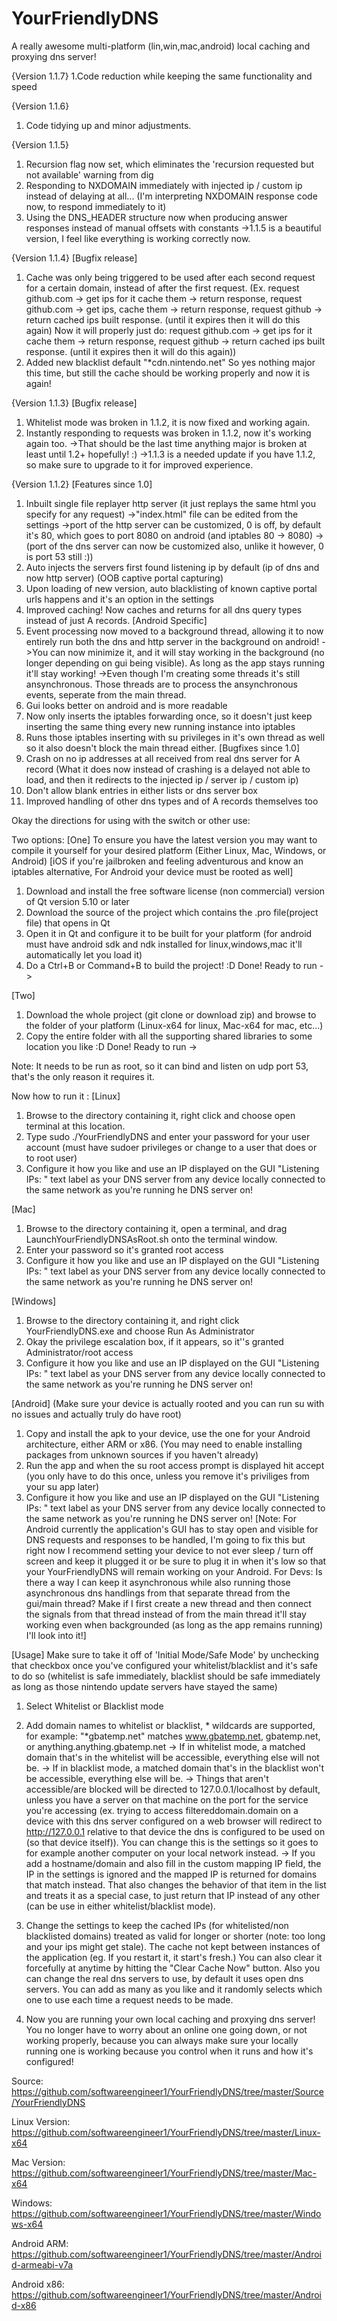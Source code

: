 # YourFriendlyDNS
A really awesome multi-platform (lin,win,mac,android) local caching and proxying dns server!

{Version 1.1.7}
1.Code reduction while keeping the same functionality and speed

{Version 1.1.6}
1. Code tidying up and minor adjustments.

{Version 1.1.5}
1. Recursion flag now set, which eliminates the 'recursion requested but not available' warning from dig
2. Responding to NXDOMAIN immediately with injected ip / custom ip instead of delaying at all... (I'm interpreting NXDOMAIN response code now, to respond immediately to it)
3. Using the DNS_HEADER structure now when producing answer responses instead of manual offsets with constants
 ->1.1.5 is a beautiful version, I feel like everything is working correctly now.

{Version 1.1.4}
[Bugfix release]
1. Cache was only being triggered to be used after each second request for a certain domain, instead of after the first request.
(Ex. request github.com -> get ips for it cache them -> return response, request github.com -> get ips, cache them -> return response, request github -> return cached ips built response. (until it expires then it will do this again)
Now it will properly just do:
request github.com -> get ips for it cache them -> return response, request github -> return cached ips built response. (until it expires then it will do this again))
2. Added new blacklist default "*cdn.nintendo.net"
So yes nothing major this time, but still the cache should be working properly and now it is again!

{Version 1.1.3}
[Bugfix release]
1. Whitelist mode was broken in 1.1.2, it is now fixed and working again.
2. Instantly responding to requests was broken in 1.1.2, now it's working again too.
 ->That should be the last time anything major is broken at least until 1.2+ hopefully! :)
  ->1.1.3 is a needed update if you have 1.1.2, so make sure to upgrade to it for improved experience.

{Version 1.1.2}
[Features since 1.0]
 1. Inbuilt single file replayer http server (it just replays the same html you specify for any request)
   ->"index.html" file can be edited from the settings
   ->port of the http server can be customized, 0 is off, by default it's 80, which goes to port 8080 on android (and iptables 80 -> 8080)
   ->(port of the dns server can now be customized also, unlike it however, 0 is port 53 still :))
 2. Auto injects the servers first found listening ip by default (ip of dns and now http server) (OOB captive portal capturing)
 3. Upon loading of new version, auto blacklisting of known captive portal urls happens and it's an option in the settings
 4. Improved caching! Now caches and returns for all dns query types instead of just A records.
 [Android Specific]
 5. Event processing now moved to a background thread, allowing it to now entirely run both the dns and http server in the background on android!
   ->You can now minimize it, and it will stay working in the background (no longer depending on gui being visible). As long as the app stays running it'll stay working!
   ->Even though I'm creating some threads it's still ansynchronous. Those threads are to process the ansynchronous events, seperate from the main thread.
 6. Gui looks better on android and is more readable
 7. Now only inserts the iptables forwarding once, so it doesn't just keep inserting the same thing every new running instance into iptables
 8. Runs those iptables inserting with su privileges in it's own thread as well so it also doesn't block the main thread either.
[Bugfixes since 1.0]
 9. Crash on no ip addresses at all received from real dns server for A record
   (What it does now instead of crashing is a delayed not able to load, and then it redirects to the injected ip / server ip / custom ip)
 10. Don't allow blank entries in either lists or dns server box
 11. Improved handling of other dns types and of A records themselves too 


Okay the directions for using with the switch or other use:

Two options:
[One]
To ensure you have the latest version you may want to compile it yourself for your desired platform (Either Linux, Mac, Windows, or Android) [iOS if you're jailbroken and feeling adventurous and know an iptables alternative, For Android your device must be rooted as well]

1. Download and install the free software license (non commercial) version of Qt version 5.10 or later
2. Download the source of the project which contains the .pro file(project file) that opens in Qt
3. Open it in Qt and configure it to be built for your platform (for android must have android sdk and ndk installed for linux,windows,mac it'll automatically let you load it)
4. Do a Ctrl+B or Command+B to build the project! :D Done! Ready to run ->

[Two]
1. Download the whole project (git clone or download zip) and browse to the folder of your platform (Linux-x64 for linux, Mac-x64 for mac, etc...)
2. Copy the entire folder with all the supporting shared libraries to some location you like :D Done! Ready to run ->

Note: It needs to be run as root, so it can bind and listen on udp port 53, that's the only reason it requires it.

Now how to run it :
[Linux]
1. Browse to the directory containing it, right click and choose open terminal at this location.
2. Type sudo ./YourFriendlyDNS and enter your password for your user account (must have sudoer privileges or change to a user that does or to root user)
3. Configure it how you like and use an IP displayed on the GUI "Listening IPs: " text label as your DNS server from any device locally connected to the same network as you're running he DNS server on!

[Mac]
1. Browse to the directory containing it, open a terminal, and drag LaunchYourFriendlyDNSAsRoot.sh onto the terminal window.
2. Enter your password so it's granted root access
3. Configure it how you like and use an IP displayed on the GUI "Listening IPs: " text label as your DNS server from any device locally connected to the same network as you're running he DNS server on!

[Windows]
1. Browse to the directory containing it, and right click YourFriendlyDNS.exe and choose Run As Administrator
2. Okay the privilege escalation box, if it appears, so it''s granted Administrator/root access
3. Configure it how you like and use an IP displayed on the GUI "Listening IPs: " text label as your DNS server from any device locally connected to the same network as you're running he DNS server on!

[Android] (Make sure your device is actually rooted and you can run su with no issues and actually truly do have root)
1. Copy and install the apk to your device, use the one for your Android architecture, either ARM or x86. (You may need to enable installing packages from unknown sources if you haven't already)
2. Run the app and when the su root access prompt is displayed hit accept (you only have to do this once, unless you remove it's priviliges from your su app later)
3. Configure it how you like and use an IP displayed on the GUI "Listening IPs: " text label as your DNS server from any device locally connected to the same network as you're running he DNS server on!
[Note: For Android currently the application's GUI has to stay open and visible for DNS requests and responses to be handled, I'm going to fix this but right now I recommend setting your device to not ever sleep / turn off screen and keep it plugged it or be sure to plug it in when it's low so that your YourFriendlyDNS will remain working on your Android. For Devs: Is there a way I can keep it asynchronous while also running those asynchronous dns handlings from that separate thread from the gui/main thread? Make if I first create a new thread and then connect the signals from that thread instead of from the main thread it'll stay working even when backgrounded (as long as the app remains running) I'll look into it!]

[Usage]
Make sure to take it off of 'Initial Mode/Safe Mode' by unchecking that checkbox once you've configured your whitelist/blacklist and it's safe to do so (whitelist is safe immediately, blacklist should be safe immediately as long as those nintendo update servers have stayed the same)

1. Select Whitelist or Blacklist mode
2. Add domain names to whitelist or blacklist, * wildcards are supported, for example: "*gbatemp.net" matches www.gbatemp.net, gbatemp.net, or anything.anything.gbatemp.net
-> If in whitelist mode, a matched domain that's in the whitelist will be accessible, everything else will not be.
-> If in blacklist mode, a matched domain that's in the blacklist won't be accessible, everything else will be.
-> Things that aren't accessible/are blocked will be directed to 127.0.0.1/localhost by default, unless you have a server on that machine on the port for the service you're accessing (ex. trying to access filtereddomain.domain on a device with this dns server configured on a web browser will redirect to http://127.0.0.1 relative to that device the dns is configured to be used on (so that device itself)). You can change this is the settings so it goes to for example another computer on your local network instead.
-> If you add a hostname/domain and also fill in the custom mapping IP field, the IP in the settings is ignored and the mapped IP is returned for domains that match instead. That also changes the behavior of that item in the list and treats it as a special case, to just return that IP instead of any other (can be use in either whitelist/blacklist mode).
3. Change the settings to keep the cached IPs (for whitelisted/non blacklisted domains) treated as valid for longer or shorter (note: too long and your ips might get stale). The cache not kept between instances of the application (eg. If you restart it, it start's fresh.) You can also clear it forcefully at anytime by hitting the "Clear Cache Now" button. Also you can change the real dns servers to use, by default it uses open dns servers. You can add as many as you like and it randomly selects which one to use each time a request needs to be made.

4. Now you are running your own local caching and proxying dns server! You no longer have to worry about an online one going down, or not working properly, because you can always make sure your locally running one is working because you control when it runs and how it's configured!

Source:
https://github.com/softwareengineer1/YourFriendlyDNS/tree/master/Source/YourFriendlyDNS

Linux Version:
https://github.com/softwareengineer1/YourFriendlyDNS/tree/master/Linux-x64

Mac Version:
https://github.com/softwareengineer1/YourFriendlyDNS/tree/master/Mac-x64

Windows:
https://github.com/softwareengineer1/YourFriendlyDNS/tree/master/Windows-x64

Android ARM:
https://github.com/softwareengineer1/YourFriendlyDNS/tree/master/Android-armeabi-v7a

Android x86:
https://github.com/softwareengineer1/YourFriendlyDNS/tree/master/Android-x86

